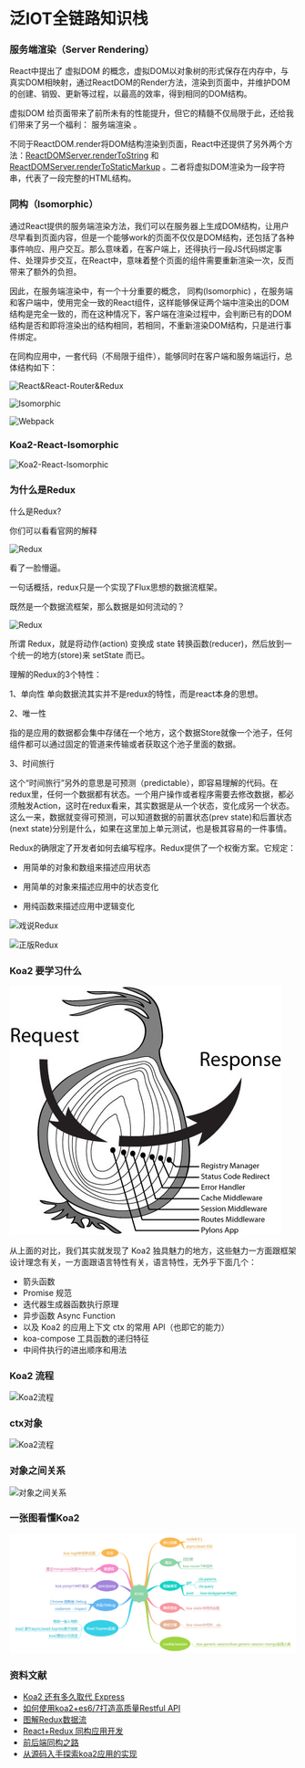 # 泛IOT全链路知识栈

### 服务端渲染（Server Rendering）
React中提出了 虚拟DOM 的概念，虚拟DOM以对象树的形式保存在内存中，与真实DOM相映射，通过ReactDOM的Render方法，渲染到页面中，并维护DOM的创建、销毁、更新等过程，以最高的效率，得到相同的DOM结构。

虚拟DOM 给页面带来了前所未有的性能提升，但它的精髓不仅局限于此，还给我们带来了另一个福利： 服务端渲染 。

不同于ReactDOM.render将DOM结构渲染到页面，React中还提供了另外两个方法：[ReactDOMServer.renderToString](https://reactjs.org/docs/react-api.html#reactdomserver.rendertostring) 和 [ReactDOMServer.renderToStaticMarkup](https://reactjs.org/docs/react-api.html#reactdomserver.rendertostaticmarkup) 。二者将虚拟DOM渲染为一段字符串，代表了一段完整的HTML结构。

### 同构（Isomorphic）
通过React提供的服务端渲染方法，我们可以在服务器上生成DOM结构，让用户尽早看到页面内容，但是一个能够work的页面不仅仅是DOM结构，还包括了各种事件响应、用户交互。那么意味着，在客户端上，还得执行一段JS代码绑定事件、处理异步交互，在React中，意味着整个页面的组件需要重新渲染一次，反而带来了额外的负担。

因此，在服务端渲染中，有一个十分重要的概念， 同构(Isomorphic) ，在服务端和客户端中，使用完全一致的React组件，这样能够保证两个端中渲染出的DOM结构是完全一致的，而在这种情况下，客户端在渲染过程中，会判断已有的DOM结构是否和即将渲染出的结构相同，若相同，不重新渲染DOM结构，只是进行事件绑定。

在同构应用中，一套代码（不局限于组件），能够同时在客户端和服务端运行，总体结构如下：

![React&React-Router&Redux](http://s.qunarzz.com/iconfont/blog/universal-app/react-everything.png)

![Isomorphic](https://img.alicdn.com/tps/TB1oi6PMXXXXXXDXXXXXXXXXXXX-589-511.png)

![Webpack](https://raw.githubusercontent.com/DiscipleD/image-storage/master/blog/ssr/ssr-architecture.png)

### ﻿Koa2-React-Isomorphic
![﻿Koa2-React-Isomorphic](https://gw.alicdn.com/tfs/TB1TIjccpuWBuNjSspnXXX1NVXa-1942-1378.png)

### 为什么是Redux

什么是Redux?

你们可以看看官网的解释

![Redux](https://img.alicdn.com/tps/TB1JuYfNVXXXXbmaXXXXXXXXXXX-801-259.jpg)

看了一脸懵逼。

一句话概括，redux只是一个实现了Flux思想的数据流框架。

既然是一个数据流框架，那么数据是如何流动的？

![Redux](https://img.alicdn.com/tps/TB1kYfaNVXXXXcLaXXXXXXXXXXX-604-352.png)

所谓 Redux，就是将动作(action) 变换成 state 转换函数(reducer)，然后放到一个统一的地方(store)来 setState 而已。

理解的Redux的3个特性：

1、单向性
单向数据流其实并不是redux的特性，而是react本身的思想。

2、唯一性

指的是应用的数据都会集中存储在一个地方，这个数据Store就像一个池子，任何组件都可以通过固定的管道来传输或者获取这个池子里面的数据。

3、时间旅行

这个“时间旅行”另外的意思是可预测（predictable），即容易理解的代码。在redux里，任何一个数据都有状态。一个用户操作或者程序需要去修改数据，都必须触发Action，这时在redux看来，其实数据是从一个状态，变化成另一个状态。这么一来，数据就变得可预测，可以知道数据的前置状态(prev state)和后置状态(next state)分别是什么，如果在这里加上单元测试，也是极其容易的一件事情。

Redux的确限定了开发者如何去编写程序。Redux提供了一个权衡方案。它规定：

- 用简单的对象和数组来描述应用状态

- 用简单的对象来描述应用中的状态变化

- 用纯函数来描述应用中逻辑变化

![戏说Redux](https://img.alicdn.com/tps/TB1NzjHNVXXXXa6XpXXXXXXXXXX-1399-581.png)

![正版Redux](https://img.alicdn.com/tps/TB1tRDBNVXXXXX9XFXXXXXXXXXX-799-391.png)

### Koa2 要学习什么

![Koa2](../assets/koa2/koa2.jpg)

从上面的对比，我们其实就发现了 Koa2 独具魅力的地方，这些魅力一方面跟框架设计理念有关，一方面跟语言特性有关，语言特性，无外乎下面几个：

- 箭头函数
- Promise 规范
- 迭代器生成器函数执行原理
- 异步函数 Async Function
- 以及 Koa2 的应用上下文 ctx 的常用 API（也即它的能力）
- koa-compose 工具函数的递归特征
- 中间件执行的进出顺序和用法

### Koa2 流程

![Koa2流程](https://camo.githubusercontent.com/707ab384df1cffd60ba1c19f188fd6edbce34d3d/687474703a2f2f62657277696e2e6769746875622e696f2f707074732f6b6f612f696d672f6b6f612d666c6f772e6a7067)

### ctx对象

![Koa2流程](https://camo.githubusercontent.com/270554efef8e3112443c22e695b401ba7e8847bd/687474703a2f2f62657277696e2e6769746875622e696f2f707074732f6b6f612f696d672f636f6e746578742e706e67)

### 对象之间关系

![对象之间关系](https://sfault-image.b0.upaiyun.com/135/226/1352261008-594a32c87b693_articlex)

### 一张图看懂Koa2

![Koa2脑图](../assets/koa2/koa2.png)


### 资料文献

- [Koa2 还有多久取代 Express](https://zhuanlan.zhihu.com/p/33316664)
- [如何使用koa2+es6/7打造高质量Restful API](https://www.jianshu.com/p/f59594b90500)
- [图解Redux数据流](https://alisec-ued.github.io/2016/11/23/图解Redux数据流(一)/)
- [React+Redux 同构应用开发](http://www.aliued.com/?p=3077)
- [前后端同构之路](https://malcolmyu.github.io/2016/10/24/Create-React-Universal-App/)
- [从源码入手探索koa2应用的实现](https://blog.kaolafed.com/2017/12/29/%E4%BB%8E%E6%BA%90%E7%A0%81%E5%85%A5%E6%89%8B%E6%8E%A2%E7%B4%A2koa2%E5%BA%94%E7%94%A8%E7%9A%84%E5%AE%9E%E7%8E%B0/#more)